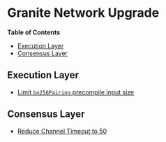 # Granite Network Upgrade

<!-- START doctoc generated TOC please keep comment here to allow auto update -->
<!-- DON'T EDIT THIS SECTION, INSTEAD RE-RUN doctoc TO UPDATE -->
**Table of Contents**

- [Execution Layer](#execution-layer)
- [Consensus Layer](#consensus-layer)

<!-- END doctoc generated TOC please keep comment here to allow auto update -->

## Execution Layer

- [Limit `bn256Pairing` precompile input size](./exec-engine.md#bn256pairing-precompile-input-restriction)

## Consensus Layer

- [Reduce Channel Timeout to 50](./derivation.md#reduce-channel-timeout)
